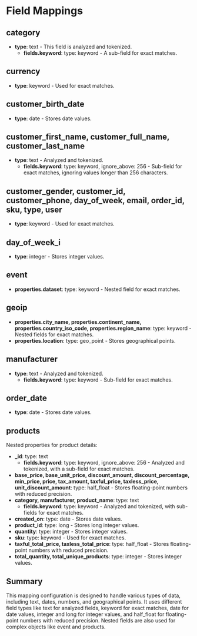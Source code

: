 # Field Mappings

## category
- **type**: text - This field is analyzed and tokenized.
    - **fields.keyword**: type: keyword - A sub-field for exact matches.

## currency
- **type**: keyword - Used for exact matches.

## customer_birth_date
- **type**: date - Stores date values.

## customer_first_name, customer_full_name, customer_last_name
- **type**: text - Analyzed and tokenized.
    - **fields.keyword**: type: keyword, ignore_above: 256 - Sub-field for exact matches, ignoring values longer than 256 characters.

## customer_gender, customer_id, customer_phone, day_of_week, email, order_id, sku, type, user
- **type**: keyword - Used for exact matches.

## day_of_week_i
- **type**: integer - Stores integer values.

## event
- **properties.dataset**: type: keyword - Nested field for exact matches.

## geoip
- **properties.city_name, properties.continent_name, properties.country_iso_code, properties.region_name**: type: keyword - Nested fields for exact matches.
- **properties.location**: type: geo_point - Stores geographical points.

## manufacturer
- **type**: text - Analyzed and tokenized.
    - **fields.keyword**: type: keyword - Sub-field for exact matches.

## order_date
- **type**: date - Stores date values.

## products
Nested properties for product details:
- **_id**: type: text
    - **fields.keyword**: type: keyword, ignore_above: 256 - Analyzed and tokenized, with a sub-field for exact matches.
- **base_price, base_unit_price, discount_amount, discount_percentage, min_price, price, tax_amount, taxful_price, taxless_price, unit_discount_amount**: type: half_float - Stores floating-point numbers with reduced precision.
- **category, manufacturer, product_name**: type: text
    - **fields.keyword**: type: keyword - Analyzed and tokenized, with sub-fields for exact matches.
- **created_on**: type: date - Stores date values.
- **product_id**: type: long - Stores long integer values.
- **quantity**: type: integer - Stores integer values.
- **sku**: type: keyword - Used for exact matches.
- **taxful_total_price, taxless_total_price**: type: half_float - Stores floating-point numbers with reduced precision.
- **total_quantity, total_unique_products**: type: integer - Stores integer values.

## Summary
This mapping configuration is designed to handle various types of data, including text, dates, numbers, and geographical points. It uses different field types like text for analyzed fields, keyword for exact matches, date for date values, integer and long for integer values, and half_float for floating-point numbers with reduced precision. Nested fields are also used for complex objects like event and products.
